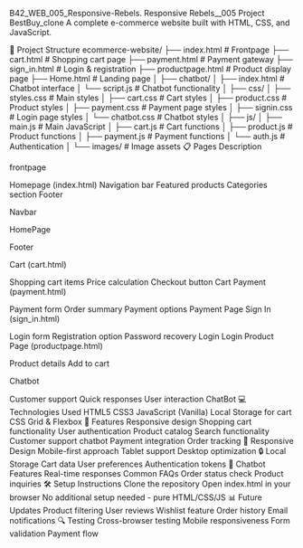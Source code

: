 B42_WEB_005_Responsive-Rebels.
Responsive Rebels__005 Project
BestBuy_clone
A complete e-commerce website built with HTML, CSS, and JavaScript.

📂 Project Structure
ecommerce-website/
├── index.html          # Frontpage
├── cart.html          # Shopping cart page
├── payment.html       # Payment gateway
├── sign_in.html       # Login & registration
├── productpage.html   # Product display page
├── Home.html     # Landing page
│
├── chatbot/
│   ├── index.html    # Chatbot interface
│   └── script.js     # Chatbot functionality
│
├── css/
│   ├── styles.css    # Main styles
│   ├── cart.css      # Cart styles
│   ├── product.css   # Product styles
│   ├── payment.css   # Payment page styles
│   ├── signin.css    # Login page styles
│   └── chatbot.css   # Chatbot styles
│
├── js/
│   ├── main.js       # Main JavaScript
│   ├── cart.js       # Cart functions
│   ├── product.js    # Product functions
│   ├── payment.js    # Payment functions
│   └── auth.js       # Authentication
│
└── images/           # Image assets
📋 Pages Description

frontpage

Homepage (index.html)
Navigation bar
Featured products
Categories section
Footer

Navbar

HomePage


Footer


Cart (cart.html)

Shopping cart items
Price calculation
Checkout button Cart
Payment (payment.html)

Payment form
Order summary
Payment options Payment Page
Sign In (sign_in.html)

Login form
Registration option
Password recovery Login Login
Product Page (productpage.html)

Product details
Add to cart

Chatbot

Customer support
Quick responses
User interaction ChatBot
💻 Technologies Used
HTML5
CSS3
JavaScript (Vanilla)
Local Storage for cart
CSS Grid & Flexbox
🚀 Features
Responsive design
Shopping cart functionality
User authentication
Product catalog
Search functionality
Customer support chatbot
Payment integration
Order tracking
📱 Responsive Design
Mobile-first approach
Tablet support
Desktop optimization
🔒 Local Storage
Cart data
User preferences
Authentication tokens
🤖 Chatbot Features
Real-time responses
Common FAQs
Order status check
Product inquiries
🛠️ Setup Instructions
Clone the repository
Open index.html in your browser
No additional setup needed - pure HTML/CSS/JS
📊 Future Updates
Product filtering
User reviews
Wishlist feature
Order history
Email notifications
🔍 Testing
Cross-browser testing
Mobile responsiveness
Form validation
Payment flow


